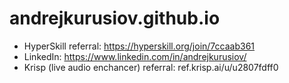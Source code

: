 # andrejkurusiov.github.io

* HyperSkill referral: https://hyperskill.org/join/7ccaab361
* LinkedIn: https://www.linkedin.com/in/andrejkurusiov/
* Krisp (live audio enchancer) referral: ref.krisp.ai/u/u2807fdff0
